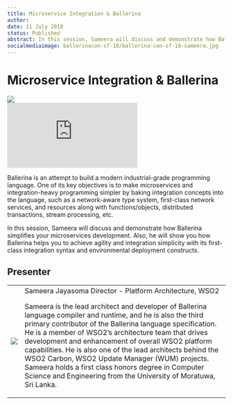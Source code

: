 ```yaml
---
title: Microservice Integration & Ballerina
author:
date: 11 July 2018
status: Published
abstract: In this session, Sameera will discuss and demonstrate how Ballerina simplifies your microservices development. Also, he will show you how Ballerina helps you to achieve agility and integration simplicity with its first-class integration syntax and environmental deployment constructs.
socialmediaimage: ballerinacon-sf-18/ballerina-con-sf-18-sameera.jpg
---
```

<script src="/js/ballerina-form.js?03"></script><link rel="stylesheet" href="/css/webinar-page.css"></link><link rel="stylesheet" href="/css/ballerinacon-page.css"></link>

<div class="col-xs-12 col-sm-12 col-md-9 col-lg-9" style="padding:0;">
<h1>Microservice Integration & Ballerina</h1>
</div>
<div class="col-xs-12 col-sm-12 col-md-3 col-lg-3" style="padding:0;">
<a href="https://con.ballerina.io/sanfrancisco/#Agenda" target="_blank"><img class="cInlineLogo" src="https://con.ballerina.io/sanfrancisco/files/bcon-logo.png"/></a>
</div>
<div class="col-xs-12 col-sm-12 col-md-12 col-lg-12 cConVideoContainer">
<div class="embed-responsive embed-responsive-16by9">
<iframe class="embed-responsive-item" src="https://www.youtube.com/embed/WvgGPQAvHok" frameborder="0" allow="autoplay; encrypted-media" allowfullscreen></iframe>
</div>
</div>

<div class="clearfix"></div>

<!-- <a class="cBallerina-io-Home-main-download-button cGuidesDownloadButton cDownloadSlides" target="_blank">Download Slides</a> -->

<div class="clearfix"></div>

Ballerina is an attempt to build a modern industrial-grade programming language. One of its key objectives is to make microservices and integration-heavy programming simpler by baking integration concepts into the language, such as a network-aware type system, first-class network services, and resources along with functions/objects, distributed transactions, stream processing, etc.

In this session, Sameera will discuss and demonstrate how Ballerina simplifies your microservices development. Also, he will show you how Ballerina helps you to achieve agility and integration simplicity with its first-class integration syntax and environmental deployment constructs.

## Presenter

<table class="cWebinarPresenter">
    <tr>
        <td class="cWebinarPresenterPic"><img src="//con.ballerina.io/wp-content/themes/ballerinacon/images/speakers/sameera.jpg"/></td>
        <td class="cWebinarPresenterBio">
      <span class="cPresenterName">Sameera Jayasoma</span>
      <span class="cPresenterTitle">Director - Platform Architecture, WSO2</span>
       <p>Sameera is the lead architect and developer of Ballerina language compiler and runtime, and he is also the third primary contributor of the Ballerina language specification. He is a member of WSO2’s architecture team that drives development and enhancement of overall WSO2 platform capabilities. He is also one of the lead architects behind the WSO2 Carbon, WSO2 Update Manager (WUM) projects. Sameera holds a first class honors degree in Computer Science and Engineering from the University of Moratuwa, Sri Lanka.</p></td>
    </tr>

</table>

</div>
</div>
